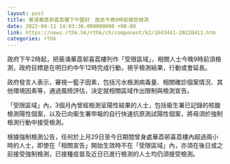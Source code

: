 ```yaml
---
layout: post
title: 葵涌華荔邨喜荔樓下午圍封　居民今晚9時前接受檢測
date: 2022-04-11 14:03:36.000000000 +08:00
link: https://news.rthk.hk/rthk/ch/component/k2/1643441-20220411.htm
categories: rthk
---
```


政府下午2時起，把葵涌華荔邨喜荔樓列作「受限區域」，相關人士今晚9時前須檢測，政府目標是在明日約中午12時完成行動，視乎檢測結果，行動或會延長。
 
政府發言人表示，審視一籃子因素，包括污水檢測病毒量、相關確診個案情況、其他環境因素等，通過風險評估，決定就相關區域作出限制與檢測宣告。
 
「受限區域」內，3個月內曾經檢測呈陽性結果的人士，包括衞生署已記錄的核酸檢測陽性個案，以及已向衞生署申報的自行快速抗原測試陽性個案，將毋須於強制檢測行動中接受檢測。
 
根據強制檢測公告，任何於上月29日至今日期間曾身處華荔邨喜荔樓內超過兩小時的人士，即使在「相關宣告」開始生效時不在「受限區域」內，亦須在後日或之前接受強制檢測，已接種疫苗及近日已進行檢測的人士均仍須接受檢測。
 
　
